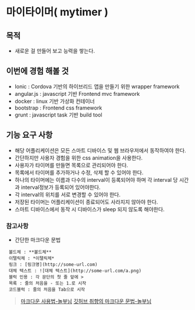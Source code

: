 # 마이타이머( mytimer )

## 목적
- 새로운 걸 만들어 보고 능력을 쌓는다.
 
## 이번에 경험 해볼 것
- Ionic : Cordova 기반의 하이브리드 앱을 만들기 위한 wrapper framework
- angular.js : javascript 기반 Frontend mvc framework
- docker : linux 기반 가상화 컨테이너
- bootstrap : Frontend css framework
- grunt : javascript task 기반 build tool
 
## 기능 요구 사항
- 해당 어플리케이션은 모든 스마트 디바이스 및 웹 브라우저에서 동작하여야 한다.
- 간단하지만 사용자 경험을 위한 css animation을 사용한다.
- 사용자가 타이머를 만들면 목록으로 관리되어야 한다.
- 목록에서 타이머를 추가하거나 수정, 삭제 할 수 있어야 한다.
- 하나의 타이머에는 이름과 다수의 interval이 등록되어야 하며 각 interval 당 시간과 interval정보가 등록되어 있어야한다.
- 각 interval의 위치를 서로 변경할 수 있어야 한다.
- 저장된 타이머는 어플리케이션이 종료되어도 사라지지 않아야 한다.
- 스마트 디바이스에서 동작 시 디바이스가 sleep 되지 않도록 해야한다.
 
### 참고사항
- 간단한 마크다운 문법
```
 볼드체 : **볼드체**
 이탤릭체 : *이탤릭체*
 링크 : [링크명](http://some-url.com)
 대체 텍스트 : ![대체 텍스트](http://some-url.com/a.png)
 블럭 인용 : 각 문단의 첫 줄 앞에 >
 목록 : 줄의 처음을 - 또는 1.로 시작
 코드블럭 : 줄의 처음을 Tab으로 시작
```
> [마크다운 사용법-놀부님](http://nolboo.github.io/blog/2014/04/15/how-to-use-markdown/)
> [깃허브 취향의 마크다운 문법-놀부님](http://nolboo.github.io/blog/2014/03/25/github-flavored-markdown/)
